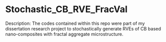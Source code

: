 # Stochastic_CB_RVE_FracVal
Description: The codes contained within this repo were part of my dissertation research project to stochastically generate RVEs of CB based nano-composites with fractal aggregate microstructure.
